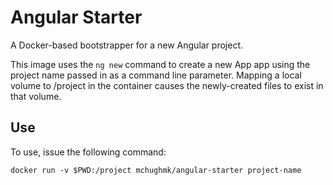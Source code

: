 # Angular Starter

A Docker-based bootstrapper for a new Angular project.

This image uses the `ng new` command to create a new App app using the project name passed in as a command line parameter. Mapping a local volume to /project in the container causes the newly-created files to exist in that volume.

## Use

To use, issue the following command:
```
docker run -v $PWD:/project mchughmk/angular-starter project-name
```